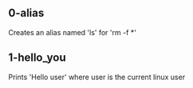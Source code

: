 ## 0-alias
Creates an alias named 'ls' for 'rm -f *'

## 1-hello_you
Prints 'Hello user' where user is the current linux user